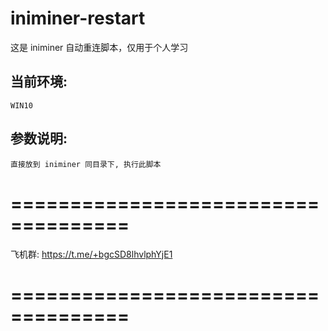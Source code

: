 # iniminer-restart
这是 iniminer 自动重连脚本，仅用于个人学习


## 当前环境:
```
WIN10
```

## 参数说明:
```
直接放到 iniminer 同目录下, 执行此脚本
```


# ====================================
飞机群: https://t.me/+bgcSD8lhvlphYjE1
# ====================================
